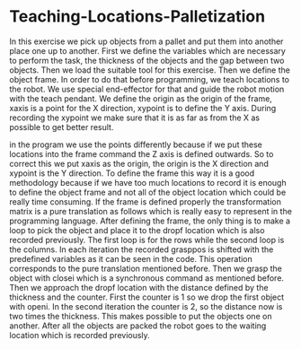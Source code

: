 # Teaching-Locations-Palletization
In this exercise we pick up objects from a pallet and put them into another place one up to another.
First we define the variables which are necessary to perform the task, the thickness of the objects and the
gap between two objects. Then we load the suitable tool for this exercise.
Then we define the object frame. In order to do that before programming, we teach locations to the robot.
We use special end-effector for that and guide the robot motion with the teach pendant. We define the
origin as the origin of the frame, xaxis is a point for the X direction, xypoint is to define the Y axis. During
recording the xypoint we make sure that it is as far as from the X as possible to get better result.

in the program we use the points differently because if we put these locations into the frame
command the Z axis is defined outwards. So to correct this we put xaxis as the origin, the origin is the X
direction and xypoint is the Y direction.
To define the frame this way it is a good methodology because if we have too much locations to record it
is enough to define the object frame and not all of the object location which could be really time
consuming.
If the frame is defined properly the transformation matrix is a pure translation as follows which is really
easy to represent in the programming language.
After defining the frame, the only thing is to make a loop to pick the object and place it to the dropf
location which is also recorded previously. The first loop is for the rows while the second loop is the
columns. In each iteration the recorded grasppos is shifted with the predefined variables as it can be seen
in the code. This operation corresponds to the pure translation mentioned before. Then we grasp the
object with closei which is a synchronous command as mentioned before. Then we approach the dropf
location with the distance defined by the thickness and the counter. First the counter is 1 so we drop the
first object with openi. In the second iteration the counter is 2, so the distance now is two times the
thickness. This makes possible to put the objects one on another.
After all the objects are packed the robot goes to the waiting location which is recorded previously.
